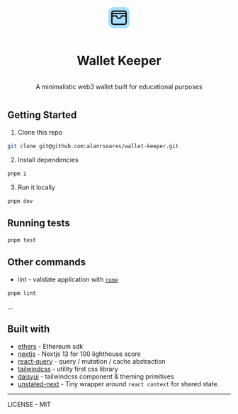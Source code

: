 <div style="display: grid; place-items: center;">

[![logo](public/favicon.png)](https://github.com/alanrsoares/wallet-keeper)

# Wallet Keeper

A minimalistic web3 wallet built for educational purposes

</div>

## Getting Started

1. Clone this repo

```bash
git clone git@github.com:alanrsoares/wallet-keeper.git
```

2. Install dependencies

```bash
pnpm i
```

3. Run it locally

```bash
pnpm dev
```

## Running tests

```bash
pnpm test
```

## Other commands

- lint - validate application with [`rome`](https://rome.tools)

```bash
pnpm lint
```

...

## Built with

- [ethers](https://ethers.io) - Ethereum sdk
- [nextjs](https://nextjs.org) - Nextjs 13 for 100 lighthouse score
- [react-query](https://tanstack.com/query) - query / mutation / cache abstraction
- [tailwindcss](https://tailwindcss.com) - utility first css library
- [daisyui](https://daisyui.com/) - tailwindcss component & theming primitives
- [unstated-next](https://github.com/jamiebuilds/unstated-next) - Tiny wrapper around `react context` for shared state.

---

LICENSE - MIT
